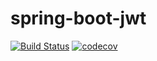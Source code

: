 # spring-boot-jwt

[![Build Status](https://travis-ci.org/sheremeta/spring-boot-jwt.svg?branch=master)](https://travis-ci.org/sheremeta/spring-boot-jwt)
[![codecov](https://codecov.io/gh/sheremeta/spring-boot-jwt/branch/master/graph/badge.svg)](https://codecov.io/gh/sheremeta/spring-boot-jwt)
